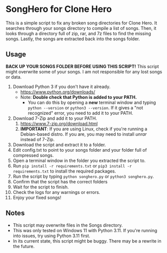 # SongHero for Clone Hero
This is a simple script to fix any broken song directories for Clone Hero. It searches through your songs directory to compile a list of songs. Then, it looks through a directory full of zip, rar, and 7z files to find the missing songs. Lastly, the songs are extracted back into the songs folder.

## Usage
**BACK UP YOUR SONGS FOLDER BEFORE USING THIS SCRIPT!** This script might overwrite some of your songs. I am not responsible for any lost songs or data.

1. Download Python 3 if you don't have it already.
   * https://www.python.org/downloads/
   - Note: **Double check that Python is added to your PATH.**
     - You can do this by opening a **new** terminal window and typing `python --version` or `python3 --version`. If it gives a "not recognized" error, you need to add it to your PATH.
2. Download 7-Zip and add it to your PATH.
   1. https://www.7-zip.org/download.html
   2. **IMPORTANT**: If you are using Linux, check if you're running a Debian-based distro. If you are, you may need to install *unrar* instead of 7-Zip.
3. Download the script and extract it to a folder.
4. Edit config.txt to point to your songs folder and your folder full of compressed songs.
5. Open a terminal window in the folder you extracted the script to.
6. Run `pip install -r requirements.txt` or `pip3 install -r requirements.txt` to install the required packages.
7. Run the script by typing `python songhero.py` or `python3 songhero.py`.
7. Confirm that the script has the correct folders
8. Wait for the script to finish.
9. Check the logs for any warnings or errors.
10. Enjoy your fixed songs!


## Notes
* This script may overwrite files in the Songs directory.
* This was only tested on Windows 11 with Python 3.11. If you're running into issues, try using Python 3.11 first.
* In its current state, this script might be buggy. There may be a rewrite in the future.
